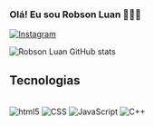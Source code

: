 ### Olá! Eu sou Robson Luan 🙋🏼‍♂️

[![Instagram](https://img.shields.io/badge/Instagram-E4405F?style=for-the-badge&logo=instagram&logoColor=white)](https://www.instagram.com/robsonluan95/)

![Robson Luan GitHub stats](https://github-readme-stats.vercel.app/api?username=robsonluan95&show_icons=true&theme=tokyonight)

## Tecnologias
<div style="display:inline_block"><br/>
  <img aling="center" alt="html5" src="https://img.shields.io/badge/HTML5-E34F26?style=for-the-badge&logo=html5&logoColor=white"/>
  <img aling="center" alt="CSS" src="https://img.shields.io/badge/CSS3-1572B6?style=for-the-badge&logo=css3&logoColor=white"/>
  <img aling="center" alt="JavaScript" src="https://img.shields.io/badge/JavaScript-323330?style=for-the-badge&logo=javascript&logoColor=F7DF1E"/>
  <img aling="center" alt="C++" src="https://img.shields.io/badge/C%2B%2B-00599C?style=for-the-badge&logo=c%2B%2B&logoColor=white"/>
</div><br/>
